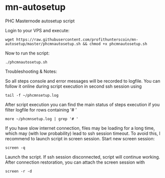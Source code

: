 # mn-autosetup
PHC Masternode autosetup script

Login to your VPS and execute:
```
wget https://raw.githubusercontent.com/profithunterscoin/mn-autosetup/master/phcmnautosetup.sh && chmod +x phcmnautosetup.sh
```
Now to run the script:
```
./phcmnautosetup.sh
```

Troubleshooting & Notes:

So all steps console and error messages will be recorded to logfile. You can follow it online during script execution in second ssh session using
```
tail -f ~/phcmnsetup.log
```

After script execution you can find the main status of steps execution if you filter logfile for rows containing '# '
```
more ~/phcmnsetup.log | grep '# '
```

If you have slow internet connection, files may be loading for a long time, which may (with low probability) lead to ssh session timeout. To avoid this, I recommend to launch script in screen session. Start new screen session:
```
screen -q
```

Launch the script. If ssh session disconnected, script will continue working. After connection restoration, you can attach the screen session with
```
screen -r -d
```
